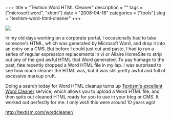 +++
title = "Textism Word HTML Cleaner"
description = ""
tags = ["microsoft word", "xhtml"]
date = "2008-04-18"
categories = ["tools"]
slug = "textism-word-html-cleaner"
+++


<div class="tool-screenshot mb1"><a href="http://textism.com/wordcleaner/"><img id="bluga-thumbnail-2840" class="bluga-thumbnail custom" src="//konigi.com/media/bluga/
wt52333bb6ba7fd_custom.jpg"/></a></div><p>In my old days working on a corporate portal, I occasionally had to take someone's HTML, which was generated by Microsoft Word, and drop it into an entry on a CMS. But before I could just cut and paste, I had to run a series of regular expression replacements in vi or Allaire HomeSite to strip out any of the god awful HTML that Word generated. To pay homage to the past, fate recently dropped a Word HTML file in my lap. I was surprised to see how much cleaner the HTML was, but it was still pretty awful and full of excessive markup cruft.</p>
<p>Doing a search today for Word HTML cleanup turns up <a href="http://textism.com/wordcleaner/">Textism's excellent Word Cleaner</a> service, which allows you to upload a Word HTML file, and then spits out cleaned HTML ready for you to use in your blog or CMS. It worked out perfectly for me. I only wish this were around 10 years ago!</p>
  
<p><a href="http://textism.com/wordcleaner/">http://textism.com/wordcleaner/</a></p>
      
